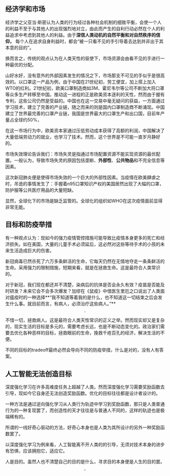 <head>
    <script src="https://cdn.mathjax.org/mathjax/latest/MathJax.js?config=TeX-AMS-MML_HTMLorMML" type="text/javascript"></script>
    <script type="text/x-mathjax-config">
        MathJax.Hub.Config({
            tex2jax: {
            skipTags: ['script', 'noscript', 'style', 'textarea', 'pre'],
            inlineMath: [['$','$']]
            }
        });
    </script>
</head>

## 经济学和市场

经济学之父亚当·斯密认为人类的行为经过各种社会机制的细致平衡，会使一个人的利益不至于与其他人的出现强烈地对立，由此而产生的自利行动必然在个人的利益追求中考虑到其他人的利益。由于**深信人类动机的自然平衡和对自然秩序的信仰，** 每个人在追求自身利益时，都会“被一只看不见的手引导着去达到并非出于其本意的目的”。

换而言之，传统的观点认为在人类天性的驱使下，市场资源会由看不见的手进行一种最优的分配。

山好水好，没有意外的外部因素发生的情况之下，市场那支不可见的手似乎是很高效的。以口罩这一产品为例，由于中国在21世纪初，劳工便宜，加上搭上加入WTO的红利。21世纪初，欧美口罩制造商如3M、霍尼韦尔等公司不断加大将口罩等众多生产转移至中国。推动这一进程的正是欧美资本逐利的天性，然而由于握有专利，这些公司仍然是受益的。中国也在这一交易中毫无疑问的获益，一方面通过学习技术，建立了完善的产业链，随之而来的则是国内口罩制造商不断涌现。中国建立了世界最完善的口罩产业链，我国是世界最大的口罩生产和出口国，目前年产量占全球约50%，

在这一市场行为中，欧美资本家通过压低劳动成本获得了高额的利润，中国解决了大量低端劳动力的就业，也学习了技术。然而，这个世界是不可能一直岁月静好的。

市场失效理论告诉我们：市场失灵是指通过市场配置资源不能实现资源的最优配置。一般认为，导致市场失灵的原因包括垄断、**外部性**、**公共物品**和不完全信息等因素。

这次新冠肺炎便是使得市场失效的一个巨大的外部性因素。当疫情在欧美肆虐之时，吊诡的事情发生了：手握着n95口罩知识产权的美国居然出现了大幅的口罩，防护服等公共医疗用品的大量短缺。

显然，全球化下的市场是缺乏监管的。全球化的组织如WHO在这次疫情面前显得非常无能。

## 目标和防疫举措

有一种观点认为：现如今的强力疫情管控措施可能导致比疫情本身更多的死亡和经济损失。如在美国，大量的儿童手术必须延后，这必然对这些等待手术的小孩的未来生活造成巨大的伤害。

新冠病毒已然杀死了六万多条鲜活的生命，它每天仍然在无情地夺走一条条鲜活的生命。采用强力的限制措施，短期来看，就是在拯救生命。这是最符合人类常识的。

对于新冠，我们现在都还并不清楚，染病后的抗体是否会永久有效？疫苗是否能及时研发？未来它会不会多次爆发？加缪在《鼠疫》中借医生里厄之口说出了人类面对瘟疫时的一种选择**“我不知道等着我的是什么，也不知道这一切结束之后会发生什么事。就目前而言，有病人，必须治疗这些病人。”**

<center> <img src="https://raw.githubusercontent.com/Kaimaoge/Kaimaoge.github.io/master/images/la_pesta.jpg" style="zoom:30%" /> </center>

不惜一切，拯救病人。这是最符合人类天性常识的正义之举。然而现实却又是复杂的，现实生活的目标是多元的，需要考虑长远，也是不断动态变化的。政治家们需要去优化各种恶样的目标，拯救眼前的生命，挽救千疮百孔的经济，解决生活的不便。

不同的目标的tradeoff最终必然会导向不同的防疫举措，什么是对的，没有人有答案。


## 人工智能无法创造目标

深度强化学习在许多高难度任务上超越了人类。然而深度强化学习需要奖励函数去引导，现如今它自身还无法创造奖励函数。优化的目标往往都是设计者设计的。

一种方法是通过逆向强化学习从人类行为轨迹中学习到奖励函数，那只是人类普通行为的一种复现罢了，而创造性的天才往往是与普通人不同的，这样的轨迹也是极端稀有的。

所谓的一线好奇心驱动的方法，好奇心本身也是人类为其所设计的另外一种奖励函数罢了。

以深度强化学习为例来看，人工智能离不开人类的的引导，无须对技术本身的进步有恐惧，应该拥抱它，适应它。

人是目的。虽然人也不清楚自己的目的是什么，寻求目的本身便是人生的目的罢。

<center> <img src="https://raw.githubusercontent.com/Kaimaoge/Kaimaoge.github.io/master/images/ai_cyber.jpg" style="zoom:30%" /> </center>

